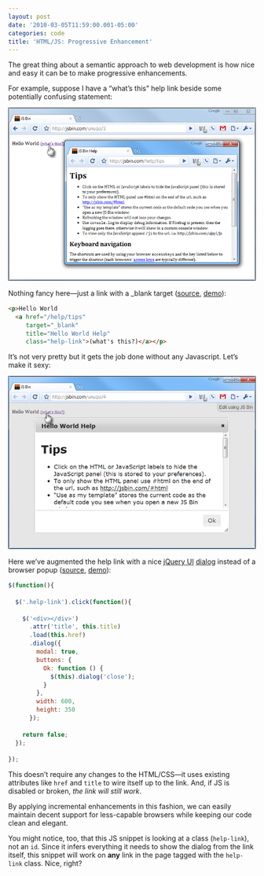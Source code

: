 ```yaml
---
layout: post
date: '2010-03-05T11:59:00.001-05:00'
categories: code
title: 'HTML/JS: Progressive Enhancement'
---
```



The great thing about a semantic approach to web development is how nice and easy it can be to make progressive enhancements.

For example, suppose I have a “what’s this” help link beside some potentially confusing statement:

![g](/assets/2010/progressive-enhancement-11.png) 


Nothing fancy here—just a link with a _blank target ([source](http://jsbin.com/unuqo/3/edit), [demo](http://jsbin.com/unuqo/3)): 

```html
<p>Hello World 
  <a href="/help/tips"
     target="_blank" 
     title="Hello World Help"
     class="help-link">(what's this?)</a></p>
```
 
It’s not very pretty but it gets the job done without any Javascript. Let’s make it sexy:

![](/assets/2010/progressive-enhancement-8.png) 

Here we’ve augmented the help link with a nice [jQuery UI](http://jqueryui.com/home) [dialog](http://jqueryui.com/demos/dialog/) instead of a browser popup ([source](http://jsbin.com/unuqo/4/edit), [demo](http://jsbin.com/unuqo/4)):


```js
$(function(){
  
  $('.help-link').click(function(){
    
    $('<div></div>')
      .attr('title', this.title)
      .load(this.href)
      .dialog({
        modal: true,
        buttons: {
          Ok: function () {
            $(this).dialog('close');
          }
        },
        width: 600,
        height: 350    
      });
    
    return false;
  });
  
});​
```
 
This doesn’t require any changes to the HTML/CSS—it uses existing attributes like `href` and `title` to wire itself up to the link. And, if JS is disabled or broken, *the link will still work*. 

By applying incremental enhancements in this fashion, we can easily maintain decent support for less-capable browsers while keeping our code clean and elegant.

You might notice, too, that this JS snippet is looking at a class (`help-link`), not an `id`. Since it infers everything it needs to show the dialog from the link itself, this snippet will work on **any** link in the page tagged with the `help-link` class. Nice, right?